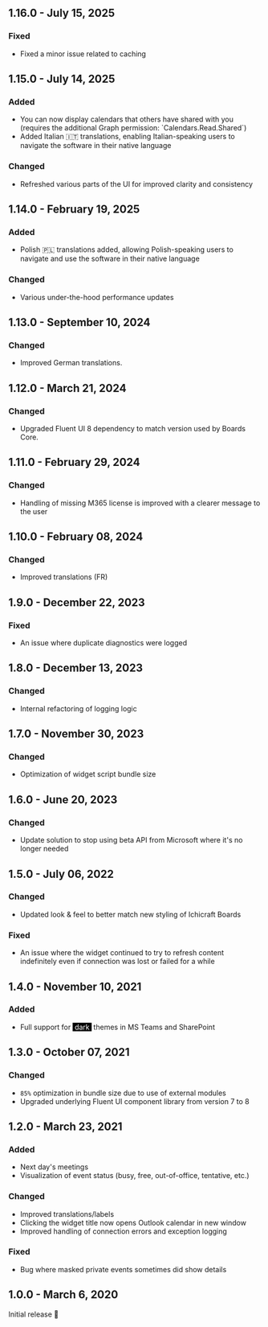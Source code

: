 ## 1.16.0 - July 15, 2025

### Fixed
- Fixed a minor issue related to caching

## 1.15.0 - July 14, 2025

### Added
- You can now display calendars that others have shared with you (requires the additional Graph permission: &#x60;Calendars.Read.Shared&#x60;)
- Added Italian 🇮🇹 translations, enabling Italian-speaking users to navigate the software in their native language

### Changed

- Refreshed various parts of the UI for improved clarity and consistency

## 1.14.0 - February 19, 2025

### Added
- Polish 🇵🇱 translations added, allowing Polish-speaking users to navigate and use the software in their native language

### Changed
- Various under-the-hood performance updates 

## 1.13.0 - September 10, 2024

### Changed
- Improved German translations.

## 1.12.0 - March 21, 2024

### Changed
- Upgraded Fluent UI 8 dependency to match version used by Boards Core.

## 1.11.0 - February 29, 2024

### Changed
- Handling of missing M365 license is improved with a clearer message to the user

## 1.10.0 - February 08, 2024

### Changed
- Improved translations (FR)

## 1.9.0 - December 22, 2023

### Fixed
- An issue where duplicate diagnostics were logged

## 1.8.0 - December 13, 2023

### Changed
- Internal refactoring of logging logic


## 1.7.0 - November 30, 2023

### Changed
- Optimization of widget script bundle size

## 1.6.0 - June 20, 2023

### Changed
- Update solution to stop using beta API from Microsoft where it&#x27;s no longer needed

## 1.5.0 - July 06, 2022

### Changed
- Updated look &amp; feel to better match new styling of Ichicraft Boards

### Fixed
- An issue where the widget continued to try to refresh content indefinitely even if connection was lost or failed for a while

## 1.4.0 - November 10, 2021

### Added
- Full support for <span style="color:white;background-color:black">&nbsp;dark&nbsp;</span> themes in MS Teams and SharePoint

## 1.3.0 - October 07, 2021

### Changed
- `85%` optimization in bundle size due to use of external modules
- Upgraded underlying Fluent UI component library from version 7 to 8

## 1.2.0 - March 23, 2021

### Added
- Next day&#x27;s meetings
- Visualization of event status (busy, free, out-of-office, tentative, etc.)

### Changed
- Improved translations/labels
- Clicking the widget title now opens Outlook calendar in new window
- Improved handling of connection errors and exception logging

### Fixed
- Bug where masked private events sometimes did show details

## 1.0.0 - March 6, 2020
Initial release 🚀